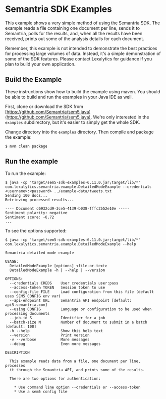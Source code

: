 # Semantria SDK Examples

This example shows a very simple method of using the Semantria SDK. The example reads a file containing one document per line, sends it to Semantria, polls for the results, and, when all the results have been received, prints out some of the analysis details for each document.

Remember, this example is not intended to demonstrate the best practices for processing large volumes of data. Instead, it's a simple demonstration of some of the SDK features. Please contact Lexalytics for guidance if you plan to build your own application.

## Build the Example

These instructions show how to build the example using maven. You should be able to build and run the examples in your Java IDE as well.

First, clone or download the SDK from [https://github.com/Semantria/sem5.java](https://github.com/Semantria/sem5.java). We're only interested in the `examples` subdirectory, but it's easier to simply get the whole SDK.

Change directory into the `examples` directory. Then compile and package the example:

    $ mvn clean package

## Run the example

To run the example:

    $ java -cp 'target/sem5-sdk-examples-6.11.0.jar;target/lib/*' com.lexalytics.semantria.example.DetailedModeExample --credentials <username>:<password> ../example-data/tweets.txt
    Sending 100 docs...
    Retrieving processed results...

    ---- Document c6932cd9-3ce5-4139-b038-fffc2552e10e -----
    Sentiment polarity: negative
    Sentiment score: -0.72
    ...

To see the options supported:

    $ java -cp 'target/sem5-sdk-examples-6.11.0.jar;target/lib/*' com.lexalytics.semantria.example.DetailedModeExample --help

    Semantria detailed mode example

    USAGE:
      DetailedModeExample [options] <file-or-text>
      DetailedModeExample -h | --help | --version

    OPTIONS:
      --credentials CREDS    User credentials user:pass
      --access-token TOKEN   Session token to use
      --config-file FILE     Load configuration from this file (default uses SEM5_CONFIG env var)
      --api-endpoint URL     Semantria API endpoint [default: api5.semantria.com]
      --using CONFIG         Language or configuration to be used when processing documents
      --job-id S             Identifier for a job
      --batch-size N         Number of document to submit in a batch [default: 100]
      -h --help              Show this help text
      --version              Print version
      -v --verbose           More messages
      --debug                Even more messages

    DESCRIPTION
    
      This example reads data from a file, one document per line, processes
      it through the Semantria API, and prints some of the results.
    
      There are two options for authentication:
    
        * Use command line option --credentials or --access-token
        * Use a sem5 config file

